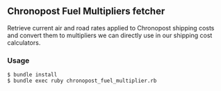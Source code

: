 ## Chronopost Fuel Multipliers fetcher

Retrieve current air and road rates applied to Chronopost shipping costs and convert them to multipliers we can directly use in our shipping cost calculators.

### Usage

    $ bundle install
    $ bundle exec ruby chronopost_fuel_multiplier.rb
